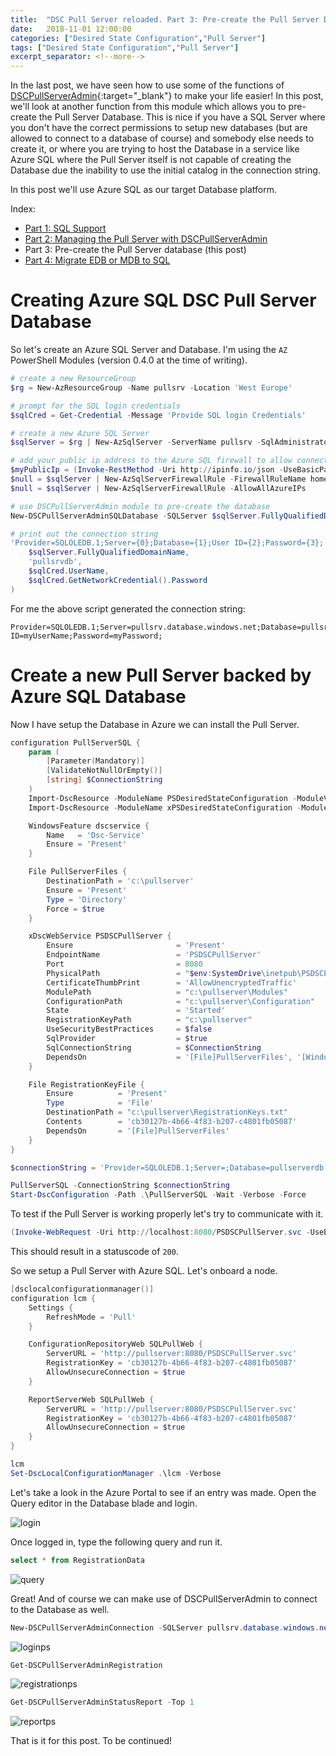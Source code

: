 ```yaml
---
title:  "DSC Pull Server reloaded. Part 3: Pre-create the Pull Server Database"
date:   2018-11-01 12:00:00
categories: ["Desired State Configuration","Pull Server"]
tags: ["Desired State Configuration","Pull Server"]
excerpt_separator: <!--more-->
---
```


In the last post, we have seen how to use some of the functions of [DSCPullServerAdmin](https://www.powershellgallery.com/packages/DSCPullServerAdmin){:target="_blank"} to make your life easier! In this post, we'll look at another function from this module which allows you to pre-create the Pull Server Database. This is nice if you have a SQL Server where you don't have the correct permissions to setup new databases (but are allowed to connect to a database of course) and somebody else needs to create it, or where you are trying to host the Database in a service like Azure SQL where the Pull Server itself is not capable of creating the Database due the inability to use the initial catalog in the connection string.

In this post we'll use Azure SQL as our target Database platform.

<!--more-->

Index:

* [Part 1: SQL Support](https://bgelens.nl/dsc-pull-server-reloaded-part-1-sql-support)
* [Part 2: Managing the Pull Server with DSCPullServerAdmin](https://bgelens.nl/dsc-pull-server-reloaded-part-2-managing-the-pull-server-with-dscpullserveradmin)
* Part 3: Pre-create the Pull Server database (this post)
* [Part 4: Migrate EDB or MDB to SQL](https://bgelens.nl/dsc-pull-server-reloaded-part-4-migrate-edb-mdb-to-sql)

# Creating Azure SQL DSC Pull Server Database

So let's create an Azure SQL Server and Database. I'm using the `AZ` PowerShell Modules (version 0.4.0 at the time of writing).

```powershell
# create a new ResourceGroup
$rg = New-AzResourceGroup -Name pullsrv -Location 'West Europe'

# prompt for the SQL login credentials
$sqlCred = Get-Credential -Message 'Provide SQL login Credentials'

# create a new Azure SQL Server
$sqlServer = $rg | New-AzSqlServer -ServerName pullsrv -SqlAdministratorCredentials $sqlCred -Location $rg.Location

# add your public ip address to the Azure SQL firewall to allow connections and allow all connections from Azure ips
$myPublicIp = (Invoke-RestMethod -Uri http://ipinfo.io/json -UseBasicParsing).ip
$null = $sqlServer | New-AzSqlServerFirewallRule -FirewallRuleName home -StartIpAddress $myPublicIp -EndIpAddress $myPublicIp 
$null = $sqlServer | New-AzSqlServerFirewallRule -AllowAllAzureIPs

# use DSCPullServerAdmin module to pre-create the database
New-DSCPullServerAdminSQLDatabase -SQLServer $sqlServer.FullyQualifiedDomainName -Credential $sqlCred -Name pullsrvdb -Confirm:$false

# print out the connection string
'Provider=SQLOLEDB.1;Server={0};Database={1};User ID={2};Password={3};' -f @(
    $sqlServer.FullyQualifiedDomainName,
    'pullsrvdb',
    $sqlCred.UserName,
    $sqlCred.GetNetworkCredential().Password
)
```

For me the above script generated the connection string:

```
Provider=SQLOLEDB.1;Server=pullsrv.database.windows.net;Database=pullsrvdb;User ID=myUserName;Password=myPassword;
```

# Create a new Pull Server backed by Azure SQL Database

Now I have setup the Database in Azure we can install the Pull Server.

```powershell
configuration PullServerSQL {
    param (
        [Parameter(Mandatory)]
        [ValidateNotNullOrEmpty()]
        [string] $ConnectionString
    )
    Import-DscResource -ModuleName PSDesiredStateConfiguration -ModuleVersion 1.1
    Import-DscResource -ModuleName xPSDesiredStateConfiguration -ModuleVersion 8.4.0.0

    WindowsFeature dscservice {
        Name   = 'Dsc-Service'
        Ensure = 'Present'
    }

    File PullServerFiles {
        DestinationPath = 'c:\pullserver'
        Ensure = 'Present'
        Type = 'Directory'
        Force = $true
    }

    xDscWebService PSDSCPullServer {
        Ensure                       = 'Present'
        EndpointName                 = 'PSDSCPullServer'
        Port                         = 8080
        PhysicalPath                 = "$env:SystemDrive\inetpub\PSDSCPullServer"
        CertificateThumbPrint        = 'AllowUnencryptedTraffic'
        ModulePath                   = "c:\pullserver\Modules"
        ConfigurationPath            = "c:\pullserver\Configuration"
        State                        = 'Started'
        RegistrationKeyPath          = "c:\pullserver"
        UseSecurityBestPractices     = $false
        SqlProvider                  = $true
        SqlConnectionString          = $ConnectionString
        DependsOn                    = '[File]PullServerFiles', '[WindowsFeature]dscservice'
    }

    File RegistrationKeyFile {
        Ensure          = 'Present'
        Type            = 'File'
        DestinationPath = "c:\pullserver\RegistrationKeys.txt"
        Contents        = 'cb30127b-4b66-4f83-b207-c4801fb05087'
        DependsOn       = '[File]PullServerFiles'
    }
}

$connectionString = 'Provider=SQLOLEDB.1;Server=;Database=pullserverdb;User ID=myUserName;Password=myPassword;'

PullServerSQL -ConnectionString $connectionString
Start-DscConfiguration -Path .\PullServerSQL -Wait -Verbose -Force
```

To test if the Pull Server is working properly let's try to communicate with it.

```powershell
(Invoke-WebRequest -Uri http://localhost:8080/PSDSCPullServer.svc -UseBasicParsing).StatusCode
```

This should result in a statuscode of `200`.

So we setup a Pull Server with Azure SQL. Let's onboard a node.

```powershell
[dsclocalconfigurationmanager()]
configuration lcm {
    Settings {
        RefreshMode = 'Pull'
    }

    ConfigurationRepositoryWeb SQLPullWeb {
        ServerURL = 'http://pullserver:8080/PSDSCPullServer.svc'
        RegistrationKey = 'cb30127b-4b66-4f83-b207-c4801fb05087'
        AllowUnsecureConnection = $true
    }

    ReportServerWeb SQLPullWeb {
        ServerURL = 'http://pullserver:8080/PSDSCPullServer.svc'
        RegistrationKey = 'cb30127b-4b66-4f83-b207-c4801fb05087'
        AllowUnsecureConnection = $true
    }
}

lcm
Set-DscLocalConfigurationManager .\lcm -Verbose
```

Let's take a look in the Azure Portal to see if an entry was made. Open the Query editor in the Database blade and login.

![login](/images/2018-11/login.png)

Once logged in, type the following query and run it.

```sql
select * from RegistrationData
```

![query](/images/2018-11/query.png)

Great! And of course we can make use of DSCPullServerAdmin to connect to the Database as well.

```powershell
New-DSCPullServerAdminConnection -SQLServer pullsrv.database.windows.net -Database pullsrvdb -Credential pullsrv
```

![loginps](/images/2018-11/loginps.png)

```powershell
Get-DSCPullServerAdminRegistration
```

![registrationps](/images/2018-11/registrationps.png)

```powershell
Get-DSCPullServerAdminStatusReport -Top 1
```

![reportps](/images/2018-11/reportps.png)

That is it for this post. To be continued!
